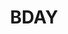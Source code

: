 ---
layout: media
title: "BDAY"
tags:
  categories: 3d
blurb: "bday poster"
show_blurb: true
ads: false
share: false
show_url: false
photoset:
  id: https://www.flickr.com/photos/136394409@N04/albums/72177720308546139
featured: true
---